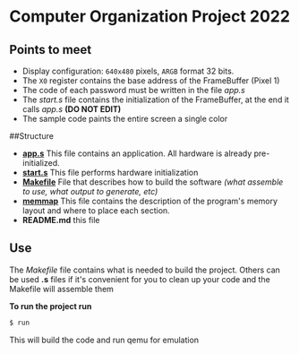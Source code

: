# Computer Organization Project 2022

## Points to meet

* Display configuration: `640x480` pixels, `ARGB` format 32 bits.
* The `X0` register contains the base address of the FrameBuffer (Pixel 1)
* The code of each password must be written in the file _app.s_
* The _start.s_ file contains the initialization of the FrameBuffer, at the end it calls _app.s_ **(DO NOT EDIT)**
* The sample code paints the entire screen a single color

##Structure

* **[app.s](app.s)** This file contains an application. All hardware is already pre-initialized.
* **[start.s](start.s)** This file performs hardware initialization
* **[Makefile](Makefile)** File that describes how to build the software _(what assemble to use, what output to generate, etc)_
* **[memmap](memmap)** This file contains the description of the program's memory layout and where to place each section.
* **README.md** this file

## Use

The _Makefile_ file contains what is needed to build the project. Others can be used
**.s** files if it's convenient for you to clean up your code and the Makefile will assemble them

**To run the project run**

```bash
$ run
```
This will build the code and run qemu for emulation
